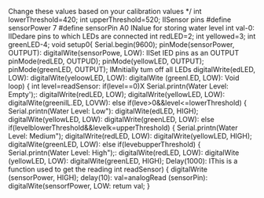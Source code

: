 Change these values based on your calibration values */ int lowerThreshold=420; int upperThreshold=520; IISensor pins #define sensorPower 7 #define sensorPin A0 INalue for storing water level int val-0: IIDedare pins to which LEDs are connected int redLED=2; int yellowed=3; int greenLED-4; void setup0{ Serial.begin(9600); pinMode(sensorPower, OUTPUT): digitalWite(sensorPowe, LOW): IISet IED pins as an OUTPUT pinMode(redLED, OUTPUD); pinMode(yellowLED, OUTPUT); pinMode(greenLED, OUTPUT); IMnitially tum off all LEDs digitalWrite(edLED, LOW): digitalWite(yeloowLED, LOW): digitalWite (greenl.ED, LOW): Void loop) { int level=readSensor: if(level==0)X Serial.printn(Water Level: Empty');: digitalWrite(redLED, LOW); digitalWrite(yellowLED, LOW): digitalWite(greenilL.ED, LOVW): else if(leve>0&&level<=lowerThreshold) { Serial.printn(Water Level: Low"): digitalWite(edLED, HIGH); digitalWite(yellowLED, LOW): digitalWrite(greenLED, LOW): else if(levelblowerThreshold&&levelk=upperThreshold) { Serial.printn(Water Level: Medium"); digitalWrite(redLED, LOW): digitalWrite(yellowLED, HIGH); digitalWite(greenLED, LOW): else if(levebupperThreshold) { Serial.printn(Water Level: High");: digitalWite(redLED, LOW): digitalWite (yellowLED, LOW): digitalWite(greenLED, HIGH); Delay(1000): IThis is a function used to get the reading int readSensor) { digitalWrite (sensorPower, HIGH); delay(10): val=analogRead (sensorPin): digitalWite(sensorfPower, LOW: retum val; }
